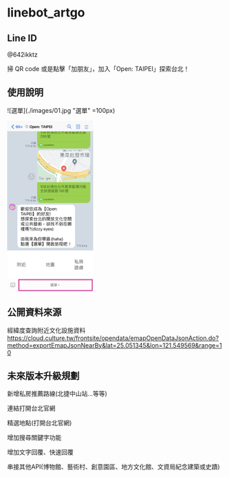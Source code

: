 # linebot_artgo

## Line ID

@642ikktz

掃 QR code 或是點擊「加朋友」，加入「Open: TAIPEI」探索台北！

<div class="line-it-button" data-lang="zh_Hant" data-type="friend" data-env="REAL" data-count="true" data-home="true" data-lineId="@642ikktz" style="display: none;"></div>

<script src="https://www.line-website.com/social-plugins/js/thirdparty/loader.min.js" async="async" defer="defer"></script>

## 使⽤說明

![選單](./images/01.jpg "選單" =100px)

<img src="./images/01.jpg" alt="選單" width="200" />


## 公開資料來源

經緯度查詢附近文化設施資料
https://cloud.culture.tw/frontsite/opendata/emapOpenDataJsonAction.do?method=exportEmapJsonNearBy&lat=25.051345&lon=121.549569&range=10

## 未來版本升級規劃

新增私房推薦路線(北捷中山站…等等)

連結打開台北官網

精選地點(打開台北官網)

增加搜尋關鍵字功能

增加文字回覆、快速回覆

串接其他API(博物館、藝術村、創意園區、地方文化館、文資局紀念建築或史蹟)

